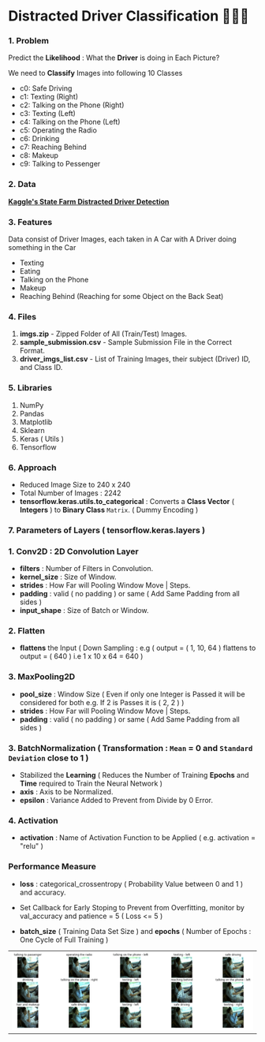 # Distracted Driver Classification 🚗🚙🚌

### 1. Problem

Predict the **Likelihood** : What the **Driver** is doing in Each Picture?

We need to **Classify** Images into following 10 Classes 

- c0: Safe Driving
- c1: Texting (Right) 
- c2: Talking on the Phone (Right)
- c3: Texting (Left)
- c4: Talking on the Phone (Left)
- c5: Operating the Radio
- c6: Drinking
- c7: Reaching Behind
- c8: Makeup
- c9: Talking to Pessenger

### 2. Data

**[Kaggle's State Farm Distracted Driver Detection](https://www.kaggle.com/c/state-farm-distracted-driver-detection/data)**

### 3. Features

Data consist of Driver Images, each taken in A Car with A Driver doing something in the Car 
- Texting 
- Eating 
- Talking on the Phone
- Makeup
- Reaching Behind (Reaching for some Object on the Back Seat) 

### 4. Files 
1. **imgs.zip** - Zipped Folder of All (Train/Test) Images.
2. **sample_submission.csv** - Sample Submission File in the Correct Format.
3. **driver_imgs_list.csv** - List of Training Images, their subject (Driver) ID, and Class ID.

### 5. Libraries
1. NumPy
2. Pandas
3. Matplotlib
4. Sklearn
5. Keras ( Utils )
6. Tensorflow

### 6. Approach
- Reduced Image Size to 240 x 240
- Total Number of Images : 2242
- **tensorflow.keras.utils.to_categorical** : Converts a **Class Vector** ( **Integers** ) to **Binary Class** `Matrix`. ( Dummy Encoding )

### 7. Parameters of Layers ( **tensorflow.keras.layers**  )

### 1. **Conv2D** : 2D Convolution Layer    
- **filters** : Number of Filters in Convolution.
- **kernel_size** : Size of Window. 
- **strides** : How Far will Pooling Window Move | Steps.
- **padding** : valid ( no padding ) or same ( Add Same Padding from all sides )
- **input_shape** : Size of Batch or Window.

### 2. **Flatten**
- **flattens** the Input ( Down Sampling :  e.g ( output = ( 1, 10, 64 ) flattens to output = ( 640 ) i.e 1 x 10 x 64 = 640 )

### 3. **MaxPooling2D**
- **pool_size** : Window Size ( Even if only one Integer is Passed it will be considered for both e.g. If 2 is Passes it is ( 2, 2 ) )
- **strides** : How Far will Pooling Window Move | Steps.
- **padding** : valid ( no padding ) or same ( Add Same Padding from all sides )

### 3. **BatchNormalization** ( **Transformation** : `Mean` = 0 and `Standard Deviation` close to 1  )
- Stabilized the **Learning** ( Reduces the Number of Training **Epochs** and **Time** required to Train the Neural Network )
- **axis** : Axis to be Normalized. 
- **epsilon** : Variance Added to Prevent from Divide by 0 Error.

### 4. **Activation** 
- **activation** : Name of Activation Function to be Applied ( e.g. activation = "relu" ) 

### Performance Measure 
- **loss** : categorical_crossentropy ( Probability Value between 0 and 1 ) and accuracy.

- Set Callback for Early Stoping to Prevent from Overfitting, monitor by val_accuracy and patience = 5 ( Loss <= 5 )

- **batch_size** ( Training Data Set Size ) and **epochs** ( Number of Epochs : One Cycle of Full Training )

<table align=center>
  <tr><td><img src="Output.png"></td></tr>
</table>

